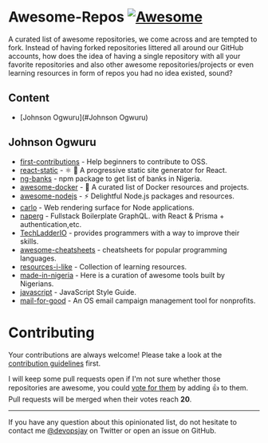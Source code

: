 # Awesome-Repos [![Awesome](https://awesome.re/badge-flat.svg)](https://awesome.re) 

A curated list of awesome repositories, we come across and are tempted to fork. Instead of having forked repositories littered all around our GitHub accounts, how does the idea of having a single repository with all your favorite repositories and also other awesome repositories/projects or even learning resources in form of repos you had no idea existed, sound?


## Content

- [Johnson Ogwuru](#Johnson Ogwuru)




## Johnson Ogwuru

- [first-contributions](https://github.com/firstcontributions/first-contributions) -  Help beginners to contribute to OSS.
- [react-static](https://github.com/nozzle/react-static) - ⚛️ 🚀 A progressive static site generator for React.
- [ng-banks](https://github.com/BolajiOlajide/ng-banks) - npm package to get list of banks in Nigeria.
- [awesome-docker](https://github.com/veggiemonk/awesome-docker) - 🐳 A curated list of Docker resources and projects.
- [awesome-nodejs](https://github.com/sindresorhus/awesome-nodejs) - ⚡️ Delightful Node.js packages and resources.
- [carlo](https://github.com/GoogleChromeLabs/carlo) - Web rendering surface for Node applications.
- [naperg](https://github.com/alan345/naperg) - Fullstack Boilerplate GraphQL. with React & Prisma + authentication,etc.
- [TechLadderIO](https://github.com/remojansen/TechLadderIO) - provides programmers with a way to improve their skills.
- [awesome-cheatsheets](https://github.com/LeCoupa/awesome-cheatsheets) - cheatsheets for popular programming languages.
- [resources-i-like](https://github.com/unicodeveloper/resources-i-like) - Collection of learning resources.
- [made-in-nigeria](https://github.com/acekyd/made-in-nigeria) - Here is a curation of awesome tools built by Nigerians.
- [javascript](https://github.com/airbnb/javascript) - JavaScript Style Guide.
- [mail-for-good](https://github.com/freeCodeCamp/mail-for-good) - An OS email campaign management tool for nonprofits.



# Contributing

Your contributions are always welcome! Please take a look at the [contribution guidelines]() first.

I will keep some pull requests open if I'm not sure whether those repositories are awesome, you could [vote for them](https://github.com/vinta/awesome-python/pulls) by adding :+1: to them. Pull requests will be merged when their votes reach **20**.

- - -

If you have any question about this opinionated list, do not hesitate to contact me [@devopsjay](https://twitter.com/devopsjay) on Twitter or open an issue on GitHub.